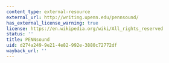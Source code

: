 ```yaml
---
content_type: external-resource
external_url: http://writing.upenn.edu/pennsound/
has_external_license_warning: true
license: https://en.wikipedia.org/wiki/All_rights_reserved
status: ''
title: PENNsound
uid: d274a249-9e21-4e82-992e-3880c72772df
wayback_url: ''
---
```

